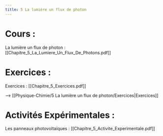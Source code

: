 ```yaml
---
title: 5 La lumière un flux de photon
---
```

# Cours :
La lumière un flux de photon : [[Chapitre_5_La_Lumiere_Un_Flux_De_Photons.pdf]]

# Exercices :
Exercices : [[Chapitre_5_Exercices.pdf]]

--> [[Physique-Chimie/5 La lumière un flux de photon/Exercices|Exercices]]
# Activités Expérimentales :
Les panneaux photovoltaïques : [[Chapitre_5_Activite_Experimentale.pdf]]